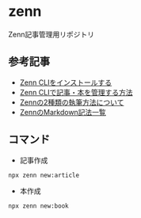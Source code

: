 # zenn

Zenn記事管理用リポジトリ

## 参考記事

- [Zenn CLIをインストールする](https://zenn.dev/zenn/articles/install-zenn-cli)
- [Zenn CLIで記事・本を管理する方法](https://zenn.dev/zenn/articles/zenn-cli-guide)
- [Zennの2種類の執筆方法について](https://zenn.dev/zenn/articles/editor-guide)
- [ZennのMarkdown記法一覧](https://zenn.dev/zenn/articles/markdown-guide)

## コマンド

- 記事作成
```
npx zenn new:article
```

- 本作成
```
npx zenn new:book
```

